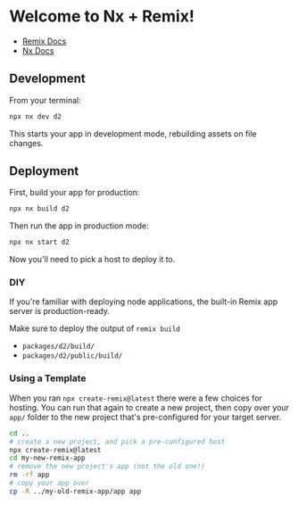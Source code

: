 # Welcome to Nx + Remix!

- [Remix Docs](https://remix.run/docs)
- [Nx Docs](https://nx.dev)

## Development

From your terminal:

```sh
npx nx dev d2
```

This starts your app in development mode, rebuilding assets on file changes.

## Deployment

First, build your app for production:

```sh
npx nx build d2
```

Then run the app in production mode:

```sh
npx nx start d2
```

Now you'll need to pick a host to deploy it to.

### DIY

If you're familiar with deploying node applications, the built-in Remix app server is production-ready.

Make sure to deploy the output of `remix build`

- `packages/d2/build/`
- `packages/d2/public/build/`

### Using a Template

When you ran `npx create-remix@latest` there were a few choices for hosting. You can run that again to create a new project, then copy over your `app/` folder to the new project that's pre-configured for your target server.

```sh
cd ..
# create a new project, and pick a pre-configured host
npx create-remix@latest
cd my-new-remix-app
# remove the new project's app (not the old one!)
rm -rf app
# copy your app over
cp -R ../my-old-remix-app/app app
```
